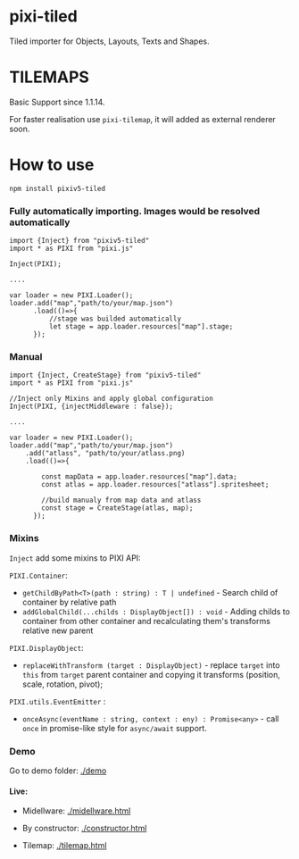 # pixi-tiled #

Tiled importer for Objects, Layouts, Texts and Shapes.

# TILEMAPS #

Basic Support since 1.1.14.

For faster realisation use `pixi-tilemap`, it will added as external renderer soon.


# How to use #
`npm install pixiv5-tiled`

### Fully automatically importing. Images would be resolved automatically

```
import {Inject} from "pixiv5-tiled"
import * as PIXI from "pixi.js"

Inject(PIXI);

....

var loader = new PIXI.Loader();
loader.add("map","path/to/your/map.json")
      .load(()=>{
          //stage was builded automatically
          let stage = app.loader.resources["map"].stage;
      });
```

### Manual

```
import {Inject, CreateStage} from "pixiv5-tiled"
import * as PIXI from "pixi.js"

//Inject only Mixins and apply global configuration 
Inject(PIXI, {injectMiddleware : false});

....

var loader = new PIXI.Loader();
loader.add("map","path/to/your/map.json")
    .add("atlass", "path/to/your/atlass.png)
    .load(()=>{

        const mapData = app.loader.resources["map"].data;
        const atlas = app.loader.resources["atlass"].spritesheet;

        //build manualy from map data and atlass
        const stage = CreateStage(atlas, map);
      });
```

### Mixins

`Inject` add some mixins to PIXI API:

`PIXI.Container`:
* `getChildByPath<T>(path : string) : T | undefined` -  Search child of container by relative path 
* `addGlobalChild(...childs : DisplayObject[]) : void` - Adding childs to container from other container and recalculating them's transforms relative new parent

`PIXI.DisplayObject`:
* `replaceWithTransform (target : DisplayObject)` - replaсe `target` into `this` from  `target` parent container and copying it transforms (position, scale, rotation, pivot);

`PIXI.utils.EventEmitter` : 
* `onceAsync(eventName : string, context : eny) : Promise<any>` - call `once` in promise-like style for `async/await` support.



### Demo
Go to demo folder: [./demo](./demo)

#### Live:
* Midellware: [./midellware.html](https://exponenta.github.io/pixi-tiled/demo/midellware.html)

* By constructor: [./constructor.html](https://exponenta.github.io/pixi-tiled/demo/constructor.html)

* Tilemap: [./tilemap.html](https://exponenta.github.io/pixi-tiled/demo/tilemap.html)
